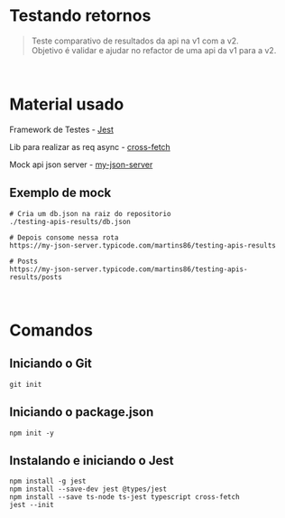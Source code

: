# Testando retornos

> Teste comparativo de resultados da api na v1 com a v2. <br>
> Objetivo é validar e ajudar no refactor de uma api da v1 para a v2.

 <br>

# Material usado

Framework de Testes - [Jest](https://jestjs.io/pt-BR/docs/getting-started)

Lib para realizar as req async - [cross-fetch](https://www.npmjs.com/package/cross-fetch) <br>

Mock api json server - [my-json-server](https://my-json-server.typicode.com/) <br>

## Exemplo de mock

```
# Cria um db.json na raiz do repositorio
./testing-apis-results/db.json

# Depois consome nessa rota
https://my-json-server.typicode.com/martins86/testing-apis-results

# Posts
https://my-json-server.typicode.com/martins86/testing-apis-results/posts

```

 <br>

# Comandos

## Iniciando o Git

```
git init
```

## Iniciando o package.json

```
npm init -y
```

## Instalando e iniciando o Jest

```
npm install -g jest
npm install --save-dev jest @types/jest
npm install --save ts-node ts-jest typescript cross-fetch
jest --init
```
